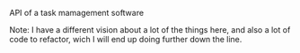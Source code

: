 API of a task mamagement software

Note: I have a different vision about a lot of the things here, and also a lot of code to refactor, wich I will end up doing further down the line.

